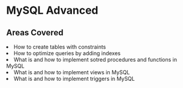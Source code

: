 # MySQL Advanced

## Areas Covered

<li>How to create tables with constraints</li>
<li>How to optimize queries by adding indexes</li>
<li>What is and how to implement sotred procedures and functions in MySQL</li>
<li>What is and how to implement views in MySQL</li>
<li>What is and how to implement triggers in MySQL</li>
